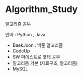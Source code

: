 # Algorithm_Study
알고리즘 공부

언어 : Python , Java

- BaekJoon : 백준 알고리즘
- CodeUp
- SW 마에스트로 코테 공부
- 알고리즘 기본 (자료구조, 알고리즘)
- MySQL